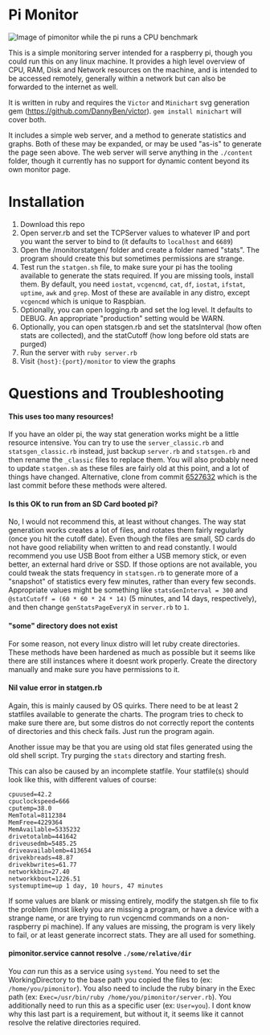 # Pi Monitor

![Image of pimonitor while the pi runs a CPU benchmark]([https://i.imgur.com/MZN3nIe.png)

This is a simple monitoring server intended for a raspberry pi, though you could run this on any linux machine. It provides a high level overview of CPU, RAM, Disk and Network resources on the machine, and is intended to be accessed remotely, generally within a network but can also be forwarded to the internet as well.

It is written in ruby and requires the `Victor` and `Minichart` svg generation gem (https://github.com/DannyBen/victor). `gem install minichart` will cover both.

It includes a simple web server, and a method to generate statistics and graphs. Both of these may be expanded, or may be used "as-is" to generate the page seen above. The web server will serve anything in the `./content` folder, though it currently has no support for dynamic content beyond its own monitor page.

# Installation

1) Download this repo
2) Open server.rb and set the TCPServer values to whatever IP and port you want the server to bind to (it defaults to `localhost` and `6689`)
3) Open the /monitorstatgen/ folder and create a folder named "stats". The program should create this but sometimes permissions are strange.
4) Test run the `statgen.sh` file, to make sure your pi has the tooling available to generate the stats required. If you are missing tools, install them. By default, you need `iostat`, `vcgencmd`, `cat`, `df`, `iostat`, `ifstat`, `uptime`, `awk` and `grep`. Most of these are available in any distro, except `vcgencmd` which is unique to Raspbian.
6) Optionally, you can open logging.rb and set the log level. It defaults to DEBUG. An appropriate "production" setting would be WARN.
7) Optionally, you can open statsgen.rb and set the statsInterval (how often stats are collected), and the statCutoff (how long before old stats are purged)
8) Run the server with `ruby server.rb`
9) Visit `{host}:{port}/monitor` to view the graphs 

# Questions and Troubleshooting

#### This uses too many resources!
If you have an older pi, the way stat generation works might be a little resource intensive. You can try to use the `server_classic.rb` and `statsgen_classic.rb` instead, just backup `server.rb` and `statsgen.rb` and then rename the `_classic` files to replace them. You will also probably need to update `statgen.sh` as these files are fairly old at this point, and a lot of things have changed. Alternative, clone from commit [6527632](https://github.com/crabtruckington/pimonitorrb-pub/commit/6527632725d4979eb1330c46fd7e97b7ca5724af) which is the last commit before these methods were altered.

#### Is this OK to run from an SD Card booted pi?
No, I would not recommend this, at least without changes. The way stat generation works creates a lot of files, and rotates them fairly regularly (once you hit the cutoff date). Even though the files are small, SD cards do not have good reliability when written to and read constantly. I would recommend you use USB Boot from either a USB memory stick, or even better, an external hard drive or SSD. If those options are not available, you could tweak the stats frequency in `statsgen.rb` to generate more of a "snapshot" of statistics every few minutes, rather than every few seconds. Appropriate values might be something like `statsGenInterval = 300` and `@statCutoff = (60 * 60 * 24 * 14)` (5 minutes, and 14 days, respectively), and then change `genStatsPageEveryX` in `server.rb` to `1`.

#### "some" directory does not exist
For some reason, not every linux distro will let ruby create directories. These methods have been hardened as much as possible but it seems like there are still instances where it doesnt work properly. Create the directory manually and make sure you have permissions to it.

#### Nil value error in statgen.rb
Again, this is mainly caused by OS quirks. There need to be at least 2 statfiles available to generate the charts. The program tries to check to make sure there are, but some distros do not correctly report the contents of directories and this check fails. Just run the program again.

Another issue may be that you are using old stat files generated using the old shell script. Try purging the `stats` directory and starting fresh.

This can also be caused by an incomplete statfile. Your statfile(s) should look like this, with different values of course:

```
cpuused=42.2
cpuclockspeed=666
cputemp=38.0
MemTotal=8112384
MemFree=4229364
MemAvailable=5335232
drivetotalmb=441642
driveusedmb=5485.25
driveavailablemb=413654
drivekbreads=48.87
drivekbwrites=61.77
networkkbin=27.40
networkkbout=1226.51
systemuptime=up 1 day, 10 hours, 47 minutes
```

If some values are blank or missing entirely, modify the statgen.sh file to fix the problem (most likely you are missing a program, or have a device with a strange name, or are trying to run vcgencmd commands on a non-raspberry pi machine). If any values are missing, the program is very likely to fail, or at least generate incorrect stats. They are all used for something.


#### pimonitor.service cannot resolve `./some/relative/dir`
You *can* run this as a service using `systemd`. You need to set the WorkingDirectory to the base path you copied the files to (ex: `/home/you/pimonitor`). You also need to include the ruby binary in the Exec path (ex: `Exec=/usr/bin/ruby /home/you/pimonitor/server.rb`). You additionally need to run this as a specific user (ex: `User=you`). I dont know why this last part is a requirement, but without it, it seems like it cannot resolve the relative directories required. 

